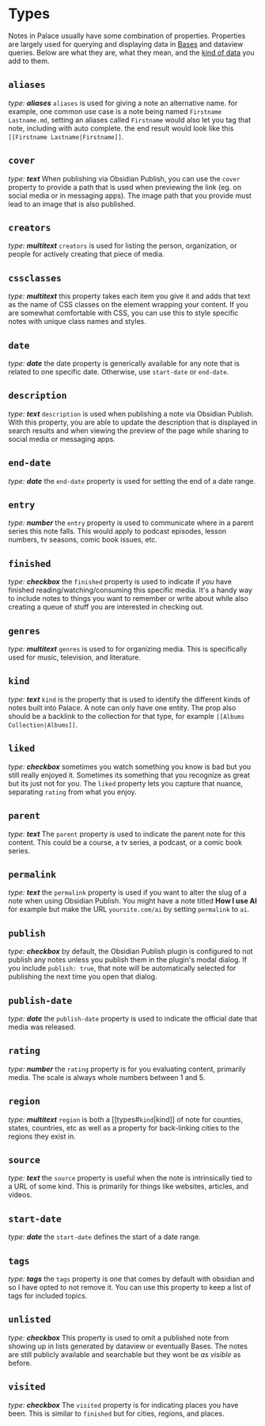 # Types
Notes in Palace usually have some combination of properties. Properties are largely used for querying and displaying data in [Bases](https://help.obsidian.md/bases) and dataview queries. Below are what they are, what they mean, and the [kind of data](https://help.obsidian.md/properties#Property+types) you add to them.

## `aliases`
_type: **aliases**_
`aliases` is used for giving a note an alternative name. for example, one common use case is a note being named `Firstname Lastname.md`, setting an aliases called `Firstname` would also let you tag that note, including with auto complete. the end result would look like this `[[Firstname Lastname|Firstname]]`.

## `cover`
_type: **text**_
When publishing via Obsidian Publish, you can use the `cover` property to provide a path that is used when previewing the link (eg. on social media or in messaging apps). The image path that you provide must lead to an image that is also published.

## `creators`
_type: **multitext**_
`creators` is used for listing the person, organization, or people for actively creating that piece of media.

## `cssclasses`
_type: **multitext**_
this property takes each item you give it and adds that text as the name of CSS classes on the element wrapping your content. If you are somewhat comfortable with CSS, you can use this to style specific notes with unique class names and styles.

## `date`
_type: **date**_
the date property is generically available for any note that is related to one specific date. Otherwise, use `start-date` or `end-date`.

## `description`
_type: **text**_
`description` is used when publishing a note via Obsidian Publish. With this property, you are able to update the description that is displayed in search results and when viewing the preview of the page while sharing to social media or messaging apps.

## `end-date`
_type: **date**_
the `end-date` property is used for setting the end of a date range.

## `entry`
_type: **number**_
the `entry` property is used to communicate where in a parent series this note falls. This would apply to podcast episodes, lesson numbers, tv seasons, comic book issues, etc.

## `finished`
_type: **checkbox**_
the `finished` property is used to indicate if *you* have finished reading/watching/consuming this specific media. It's a handy way to include notes to things you want to remember or write about while also creating a queue of stuff you are interested in checking out.

## `genres`
_type: **multitext**_
`genres` is used to for organizing media. This is specifically used for music, television, and literature.

## `kind`
_type: **text**_
`kind` is the property that is used to identify the different kinds of notes built into Palace. A note can only have one entity. The prop also should be a backlink to the collection for that type, for example `[[Albums Collection|Albums]]`.

## `liked`
_type: **checkbox**_
sometimes you watch something you know is bad but you still really enjoyed it. Sometimes its something that you recognize as great but its just not for you. The `liked` property lets you capture that nuance, separating `rating` from what you enjoy.

## `parent`
_type: **text**_
The `parent` property is used to indicate the parent note for this content. This could be a course, a tv series, a podcast, or a comic book series.

## `permalink`
_type: **text**_
the `permalink` property is used if you want to alter the slug of a note when using Obsidian Publish. You might have a note titled **How I use AI** for example but make the URL `yoursite.com/ai` by setting `permalink` to `ai`.

## `publish`
_type: **checkbox**_
by default, the Obsidian Publish plugin is configured to not publish any notes unless you publish them in the plugin's modal dialog. If you include `publish: true`, that note will be automatically selected for publishing the next time you open that dialog.

## `publish-date`
_type: **date**_
the `publish-date` property is used to indicate the official date that media was released.

## `rating`
_type: **number**_
the `rating` property is for you evaluating content, primarily media. The scale is always whole numbers between 1 and 5.

## `region`
_type: **multitext**_
`region` is both a  [[types#`kind`|kind]] of note for counties, states, countries, etc as well as a property for back-linking cities to the regions they exist in.

## `source`
_type: **text**_
the `source` property is useful when the note is intrinsically tied to a URL of some kind. This is primarily for things like websites, articles, and videos.

## `start-date`
_type: **date**_
the `start-date` defines the start of a date range.

## `tags`
_type: **tags**_
the `tags` property is one that comes by default with obsidian and so I have opted to not remove it. You can use this property to keep a list of tags for included topics.

## `unlisted`
_type: **checkbox**_
This property is used to omit a published note from showing up in lists generated by dataview or eventually Bases. The notes are still publicly available and searchable but they wont be _as visible_ as before.

## `visited`
_type: **checkbox**_
The `visited` property is for indicating places you have been. This is similar to `finished` but for cities, regions, and places.

